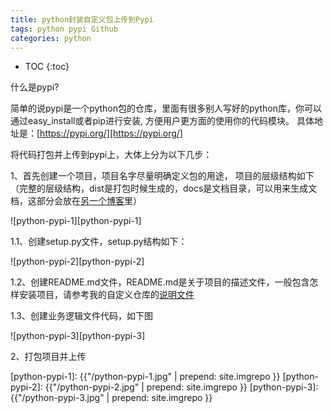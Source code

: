 ```yaml
---
title: python封装自定义包上传到Pypi
tags: python pypi Github
categories: python
---
```


* TOC
{:toc}

什么是pypi?

简单的说pypi是一个python包的仓库，里面有很多别人写好的python库，你可以通过easy_install或者pip进行安装, 方便用户更方面的使用你的代码模块。 具体地址是：[https://pypi.org/][https://pypi.org/]

将代码打包并上传到pypi上，大体上分为以下几步：

1、首先创建一个项目，项目名字尽量明确定义包的用途， 项目的层级结构如下（完整的层级结构，dist是打包时候生成的，docs是文档目录，可以用来生成文档，这部分会放在[另一个博客]里）


![python-pypi-1][python-pypi-1]

1.1、创建setup.py文件，setup.py结构如下：

![python-pypi-2][python-pypi-2]

1.2、创建README.md文件，README.md是关于项目的描述文件，一般包含怎样安装项目，请参考我的自定义仓库的[说明文件]


1.3、创建业务逻辑文件代码，如下图

![python-pypi-3][python-pypi-3]


2、打包项目并上传


[https://pypi.org/]: https://pypi.org/
[另一个博客]: http://baidu.com
[说明文件]: https://github.com/ThomasGJL/django-github-storage/blob/main/README.md

[python-pypi-1]: {{"/python-pypi-1.jpg" | prepend: site.imgrepo }}
[python-pypi-2]: {{"/python-pypi-2.jpg" | prepend: site.imgrepo }}
[python-pypi-3]: {{"/python-pypi-3.jpg" | prepend: site.imgrepo }}
